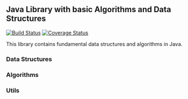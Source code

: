 ## Java Library with basic Algorithms and Data Structures </br> 

[![Build Status](https://travis-ci.org/jorgeacf/java-lib.svg)](https://travis-ci.org/jorgeacf/java-lib)
[![Coverage Status](https://coveralls.io/repos/jorgeacf/java-lib/badge.svg?branch=master&service=github)](https://coveralls.io/github/jorgeacf/java-lib?branch=master)

This library contains fundamental data structures and algorithms in Java.


### Data Structures


### Algorithms


### Utils









